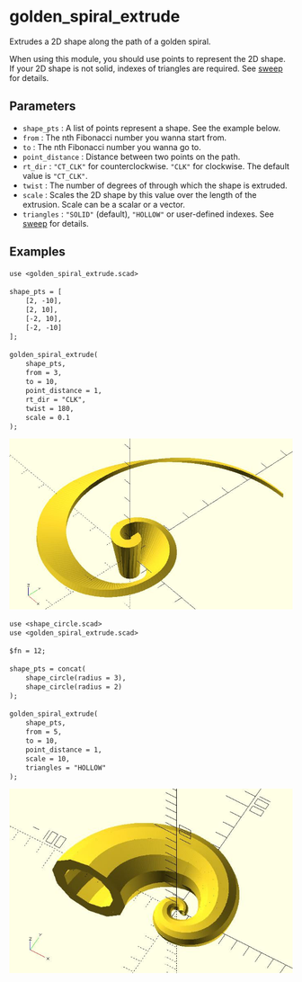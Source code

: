 # golden_spiral_extrude

Extrudes a 2D shape along the path of a golden spiral. 

When using this module, you should use points to represent the 2D shape. If your 2D shape is not solid, indexes of triangles are required. See [sweep](https://openhome.cc/eGossip/OpenSCAD/lib3x-sweep.html) for details.

## Parameters

- `shape_pts` : A list of points represent a shape. See the example below.
- `from` : The nth Fibonacci number you wanna start from.
- `to` : The nth Fibonacci number you wanna go to.
- `point_distance` : Distance between two points on the path.
- `rt_dir` : `"CT_CLK"` for counterclockwise. `"CLK"` for clockwise. The default value is `"CT_CLK"`.
- `twist` : The number of degrees of through which the shape is extruded.
- `scale` : Scales the 2D shape by this value over the length of the extrusion. Scale can be a scalar or a vector.
- `triangles` : `"SOLID"` (default), `"HOLLOW"` or user-defined indexes. See [sweep](https://openhome.cc/eGossip/OpenSCAD/lib3x-sweep.html) for details.

## Examples
    
	use <golden_spiral_extrude.scad>

	shape_pts = [
		[2, -10],
		[2, 10],
		[-2, 10],
		[-2, -10]
	];

	golden_spiral_extrude(
		shape_pts, 
		from = 3, 
		to = 10, 
		point_distance = 1,
		rt_dir = "CLK",
		twist = 180,
		scale = 0.1
	);

![golden_spiral_extrude](images/lib3x-golden_spiral_extrude-1.JPG)

    use <shape_circle.scad>
	use <golden_spiral_extrude.scad>

	$fn = 12;

	shape_pts = concat(
		shape_circle(radius = 3),
		shape_circle(radius = 2)
	);

	golden_spiral_extrude(
		shape_pts, 
		from = 5, 
		to = 10, 
		point_distance = 1,
		scale = 10,
		triangles = "HOLLOW"
	);

![golden_spiral_extrude](images/lib3x-golden_spiral_extrude-2.JPG)